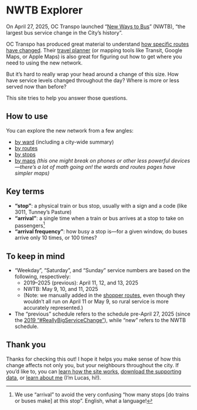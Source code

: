 # NWTB Explorer

On April 27, 2025, OC Transpo launched “[New Ways to Bus](https://www.octranspo.com/en/plan-your-trip/service-changes/new-ways-to-bus/)” (NWTB), “the largest bus service change in the City’s history”.

OC Transpo has produced great material to understand [how specific routes have changed](https://www.octranspo.com/en/plan-your-trip/service-changes/new-ways-to-bus/#route-changes). Their [travel planner](https://plan.octranspo.com/plan) (or mapping tools like Transit, Google Maps, or Apple Maps) is also great for figuring out how to get where you need to using the new network.

But it’s hard to really wrap your head around a change of this size. How have service levels changed throughout the day? Where is more or less served now than before?

This site tries to help you answer those questions.

## How to use

You can explore the new network from a few angles:

- [by ward](/wards) (including a city-wide summary)
- [by routes](/routes)
- [by stops](/stops)
- [by maps](/maps) _(this one might break on phones or other less powerful devices—there’s a lot of math going on! the wards and routes pages have simpler maps)_

## Key terms

- **“stop”**: a physical train or bus stop, usually with a sign and a code (like 3011, Tunney’s Pasture)
- **“arrival”**: a single time when a train or bus arrives at a stop to take on passengers[^stop]
- **“arrival frequency”**: how busy a stop is—for a given window, do buses arrive only 10 times, or 100 times? 

## To keep in mind

- “Weekday”, “Saturday”, and “Sunday” service numbers are based on the following, respectively:
    - 2019–2025 (previous): April 11, 12, and 13, 2025
    - NWTB: May 9, 10, and 11, 2025
    - (Note: we manually added in the [shopper routes](https://www.octranspo.com/en/our-services/bus-o-train-network/service-types/shopper-routes/), even though they wouldn’t all run on April 11 or May 9, so rural service is more accurately represented.)
- The “previous” schedule refers to the schedule pre-April 27, 2025 (since the [2019 “#ReallyBigServiceChange”](https://www.cbc.ca/news/canada/ottawa/bus-changes-lrt-ottawa-october-six-1.5304675)), while “new” refers to the NWTB schedule.

## Thank you

Thanks for checking this out! I hope it helps you make sense of how this change affects not only you, but your neighbours throughout the city. If you’d like to, you can [learn how the site works](/about/methodology), [download the supporting data](/about/data), or [learn about me](/about/author) (I’m Lucas, hi!).


[^stop]: We use “arrival” to avoid the very confusing “how many stops [do trains or buses make] at this stop”. English, what a language!
